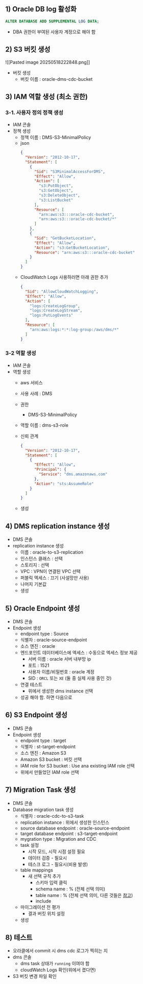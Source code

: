 
## 1) Oracle DB log 활성화

```sql
ALTER DATABASE ADD SUPPLEMENTAL LOG DATA;
```
- DBA 권한이 부여된 사용자 계정으로 해야 함

## 2) S3 버킷 생성

![[Pasted image 20250518222848.png]]
- 버킷 생성
	- 버킷 이름 : oracle-dms-cdc-bucket

## 3) IAM 역할 생성 (최소 권한)

### 3-1. 사용자 정의 정책 생성
- IAM 콘솔
- 정책 생성
	- 정책 이름 : DMS-S3-MinimalPolicy
	- json
		```json
		{
		  "Version": "2012-10-17",
		  "Statement": [
		    {
		      "Sid": "S3MinimalAccessForDMS",
		      "Effect": "Allow",
		      "Action": [
		        "s3:PutObject",
		        "s3:GetObject",
		        "s3:DeleteObject",
		        "s3:ListBucket"
		      ],
		      "Resource": [
		        "arn:aws:s3:::oracle-cdc-bucket",
		        "arn:aws:s3:::oracle-cdc-bucket/*"
		      ]
		    },
		    {
		      "Sid": "GetBucketLocation",
		      "Effect": "Allow",
		      "Action": "s3:GetBucketLocation",
		      "Resource": "arn:aws:s3:::oracle-cdc-bucket"
		    }
		  ]
		}
		```
	- CloudWatch Logs 사용하러면 아래 권한 추가
		```json
		{
		  "Sid": "AllowCloudWatchLogging",
		  "Effect": "Allow",
		  "Action": [
			"logs:CreateLogGroup",
			"logs:CreateLogStream",
			"logs:PutLogEvents"
		  ],
		  "Resource": [
			"arn:aws:logs:*:*:log-group:/aws/dms/*"
		  ]
		}
		```

### 3-2 역할 생성
- IAM 콘솔
- 역할 생성
	- aws 서비스
	- 사용 사례 : DMS

	- 권한
		- DMS-S3-MinimalPolicy

	- 역할 이름 : dms-s3-role
	- 신뢰 관계
		```json
		{
		  "Version": "2012-10-17",
		  "Statement": [
		    {
		      "Effect": "Allow",
		      "Principal": {
		        "Service": "dms.amazonaws.com"
		      },
		      "Action": "sts:AssumeRole"
		    }
		  ]
		}
		```
	- 생성


## 4) DMS replication instance 생성
- DMS 콘솔
- replication instance 생성
	- 이름 : oracle-to-s3-replication
	- 인스턴스 클래스 : 선택
	- 스토리지 : 선택
	- VPC : VPN이 연결된 VPC 선택
	- 퍼블릭 엑세스 : 끄기 (사설망만 사용)
	- 나머지 기본값
	- 생성


## 5) Oracle Endpoint 생성
- DMS 콘솔
- Endpoint 생성
	- endpoint type : Source
	- 식별자 : oracle-source-endpoint
	- 소스 엔진 : oracle
	- 엔드포인트 데이터베이스에 엑세스 : 수동으로 엑세스 정보 제공
		- 서버 이름 : oracle 서버 내부망 ip
		- 포트 : 1521
		- 사용자 이름/비밀번호 : oracle 계정
		- SID : `ORCL` 또는 `XE` (둘 중 실제 사용 중인 것)
	- 연결 테스트
		- 위에서 생성한 dms instance 선택
	- 성공 해야 함. 하면 다음으로


## 6) S3 Endpoint 생성
- DMS 콘솔
- Endpoint 생성
	- endpoint type : target
	- 식별자 : st-target-endpoint
	- 소스 엔진 : Amazon S3
	- Amazon S3 bucket : 버킷 선택
	- IAM role for S3 bucket : Use ana existing IAM role 선택
	- 위에서 만들었던 IAM role 선택

## 7) Migration Task 생성
- DMS 콘솔
- Database migration task 생성
	- 식별자 : oracle-cdc-to-s3-task
	- replication instance : 위에서 생성한 인스턴스
	- source database endpoint : oracle-source-endpoint
	- target database endpoint : s3-target-endpoint
	- mygration type : Migration and CDC
	- task 설정
		- 시작 모드, 시작 시점 설정 필요
		- 데이터 검증 - 필요시
		- 테스크 로그 - 필요시(비용 발생)
	- table mappings
		- 새 선택 규칙 추가
			- 스키마 입력 클릭
			- schema name : % (전체 선택 의미)
			- table name : % (전체 선택 의미, 다른 것들은 [참고](https://docs.aws.amazon.com/ko_kr/dms/latest/userguide/CHAP_Tasks.CustomizingTasks.TableMapping.SelectionTransformation.Wildcards.html))
			- include
	- 마이그레이션 전 평가
		- 결과 버킷 위치 설정
	- 생성
## 8) 테스트

- 오라클에서 commit 시 dms cdc 로그가 찍히는 지 
- dms 콘솔
	- dms task 상태가 `running` 이여야 함
	- cloudWatch Logs 확인(위에서 켰다면)
- S3 버킷 변경 파일 확인


